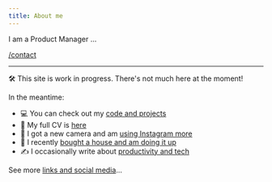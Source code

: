 ```yaml
---
title: About me
---
```


I am a Product Manager ...

[/contact](mailto:andrewdurbanjackson@gmail.com)

---

🛠 This site is work in progress. There's not much here at the moment! 

In the meantime:
- 💻 You can check out my [code and projects](https://github.com/mcclowes?tab=repositories)
- 📄 My full CV is [here](https://cv.mcclowes.com/)
- 📸 I got a new camera and am [using Instagram more](https://www.instagram.com/mcclowes/)
- 🏡 I recently [bought a house and am doing it up](https://www.instagram.com/welcometothegrandparade/)
- ✍️ I occasionally write about [productivity and tech](https://mcclowes.substack.com/)

See more [links and social media](https://linktr.ee/mcclowes)...
